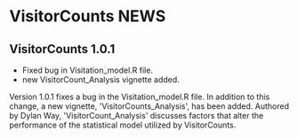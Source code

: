 
<!-- README.md is generated from README.Rmd. Please edit that file -->

# VisitorCounts NEWS

## VisitorCounts 1.0.1

- Fixed bug in Visitation_model.R file.
- new VisitorCount_Analysis vignette added. 

Version 1.0.1 fixes a bug in the Visitation_model.R file. In addition to this change, a new vignette, 'VisitorCounts_Analysis', has been added. Authored by Dylan Way, 'VisitorCount_Analysis' discusses factors that alter the performance of the statistical model utilized by VisitorCounts.  

